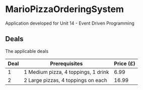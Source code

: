 # MarioPizzaOrderingSystem
Application developed for Unit 14 - Event Driven Programming

## Deals
The applicable deals

| Deal | Prerequisites | Price (£) |
|---|---|---|
| 1 | 1 Medium pizza, 4 toppings, 1 drink | 6.99 |
| 2 | 2 Large pizzas, 4 toppings on each | 16.99 |
